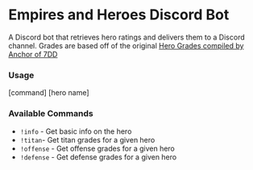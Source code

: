 # Empires and Heroes Discord Bot

A Discord bot that retrieves hero ratings and delivers them to a Discord channel. Grades are based off of the original [Hero Grades compiled by Anchor of 7DD](https://docs.google.com/spreadsheets/u/2/d/e/2PACX-1vSF-s84Wp9lMfFJBizwJchbVGCCB53RCjwdBummfqpSWVHqoss3NBSgmbur3EehZgc0OupLoQRtgPzO/pubhtml)

### Usage
[command] [hero name]

### Available Commands
* `!info` - Get basic info on the hero
* `!titan`- Get titan grades for a given hero
* `!offense` - Get offense grades for a given hero
* `!defense` - Get defense grades for a given hero 


